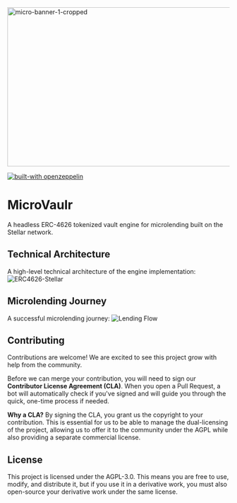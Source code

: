 <img width="1536" height="360" alt="micro-banner-1-cropped" src="https://github.com/user-attachments/assets/ca329f67-5857-4a46-9cea-9d38235551df" />

[![built-with openzeppelin](https://img.shields.io/badge/built%20with-OpenZeppelin-3677FF)](https://docs.openzeppelin.com/)
# MicroVaulr
A headless ERC-4626 tokenized vault engine for microlending built on the Stellar network.

## Technical Architecture
A high-level technical architecture of the engine implementation:
![ERC4626-Stellar](https://github.com/user-attachments/assets/15df2664-5089-4b9b-a14e-e6e0b16da69d)

## Microlending Journey
A successful microlending journey:
![Lending Flow](https://github.com/user-attachments/assets/48ed6178-1a63-49bd-bb53-a1eb7bb47808)

## Contributing

Contributions are welcome! We are excited to see this project grow with help from the community.

Before we can merge your contribution, you will need to sign our **Contributor License Agreement (CLA)**. When you open a Pull Request, a bot will automatically check if you've signed and will guide you through the quick, one-time process if needed.

**Why a CLA?** By signing the CLA, you grant us the copyright to your contribution. This is essential for us to be able to manage the dual-licensing of the project, allowing us to offer it to the community under the AGPL while also providing a separate commercial license.

## License
This project is licensed under the AGPL-3.0. This means you are free to use, modify, and distribute it, but if you use it in a derivative work, you must also open-source your derivative work under the same license.
